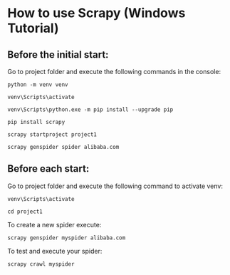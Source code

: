 # How to use Scrapy (Windows Tutorial)

## Before the initial start:
Go to project folder and execute the following commands in the console:

```
python -m venv venv
```
```
venv\Scripts\activate
```
```
venv\Scripts\python.exe -m pip install --upgrade pip
```
```
pip install scrapy
```
```
scrapy startproject project1
```
```
scrapy genspider spider alibaba.com
```

## Before each start:
Go to project folder and execute the following command to activate venv:
```
venv\Scripts\activate
```
```
cd project1
```
To create a new spider execute:
```
scrapy genspider myspider alibaba.com
```
To test and execute your spider:
```
scrapy crawl myspider
```